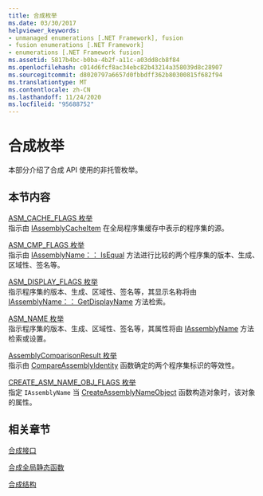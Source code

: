 ```yaml
---
title: 合成枚举
ms.date: 03/30/2017
helpviewer_keywords:
- unmanaged enumerations [.NET Framework], fusion
- fusion enumerations [.NET Framework]
- enumerations [.NET Framework fusion]
ms.assetid: 5817b4bc-b0ba-4b2f-a11c-a03dd8cb8f84
ms.openlocfilehash: c014d6fcf8ac34ebc82b43214a358039d8c28907
ms.sourcegitcommit: d8020797a6657d0fbbdff362b80300815f682f94
ms.translationtype: MT
ms.contentlocale: zh-CN
ms.lasthandoff: 11/24/2020
ms.locfileid: "95688752"
---
```

# <a name="fusion-enumerations"></a>合成枚举

本部分介绍了合成 API 使用的非托管枚举。  
  
## <a name="in-this-section"></a>本节内容  

 [ASM_CACHE_FLAGS 枚举](asm-cache-flags-enumeration.md)  
 指示由 [IAssemblyCacheItem](iassemblycacheitem-interface.md) 在全局程序集缓存中表示的程序集的源。  
  
 [ASM_CMP_FLAGS 枚举](asm-cmp-flags-enumeration.md)  
 指示由 [IAssemblyName：： IsEqual](iassemblyname-isequal-method.md) 方法进行比较的两个程序集的版本、生成、区域性、签名等。  
  
 [ASM_DISPLAY_FLAGS 枚举](asm-display-flags-enumeration.md)  
 指示程序集的版本、生成、区域性、签名等，其显示名称将由 [IAssemblyName：： GetDisplayName](iassemblyname-getdisplayname-method.md) 方法检索。  
  
 [ASM_NAME 枚举](asm-name-enumeration.md)  
 指示程序集的版本、生成、区域性、签名等，其属性将由 [IAssemblyName](iassemblyname-interface.md) 方法检索或设置。  
  
 [AssemblyComparisonResult 枚举](assemblycomparisonresult-enumeration.md)  
 指示由 [CompareAssemblyIdentity](compareassemblyidentity-function.md) 函数确定的两个程序集标识的等效性。  
  
 [CREATE_ASM_NAME_OBJ_FLAGS 枚举](create-asm-name-obj-flags-enumeration.md)  
 指定 `IAssemblyName` 当 [CreateAssemblyNameObject](createassemblynameobject-function.md) 函数构造对象时，该对象的属性。  
  
## <a name="related-sections"></a>相关章节  

 [合成接口](fusion-interfaces.md)  
  
 [合成全局静态函数](fusion-global-static-functions.md)  
  
 [合成结构](fusion-structures.md)
